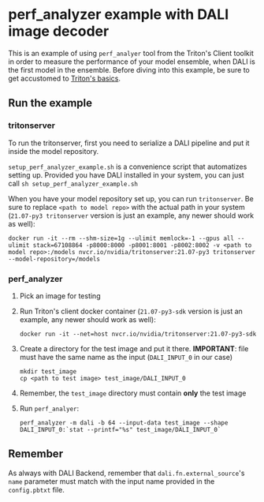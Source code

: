 # perf_analyzer example with DALI image decoder

This is an example of using `perf_analyer` tool from the Triton's Client toolkit in order to
measure the performance of your model ensemble, when DALI is the first model in the ensemble.
Before diving into this example, be sure to get accustomed to [Triton's basics](https://github.com/triton-inference-server/server#documentation).

## Run the example

### tritonserver

To run the tritonserver, first you need to serialize a DALI pipeline and put it inside the model repository.

`setup_perf_analyzer_example.sh` is a convenience script that automatizes setting up.
Provided you have DALI installed in your system, you can just call `sh setup_perf_analyzer_example.sh`

When you have your model repository set up, you can run `tritonserver`. Be sure to replace `<path to model repo>` with the actual path in your system (`21.07-py3 tritonserver` version is just an example, any newer should work as well):

    docker run -it --rm --shm-size=1g --ulimit memlock=-1 --gpus all --ulimit stack=67108864 -p8000:8000 -p8001:8001 -p8002:8002 -v <path to model repo>:/models nvcr.io/nvidia/tritonserver:21.07-py3 tritonserver --model-repository=/models

### perf_analyzer

1. Pick an image for testing
1. Run Triton's client docker container (`21.07-py3-sdk` version is just an example, any newer should work as well):
 
    ```
    docker run -it --net=host nvcr.io/nvidia/tritonserver:21.07-py3-sdk
    ```

1. Create a directory for the test image and put it there. 
**IMPORTANT**: file must have the same name as the input (`DALI_INPUT_0` in our case)
    
    ```
    mkdir test_image
    cp <path to test image> test_image/DALI_INPUT_0
    ```
    
1. Remember, the `test_image` directory must contain **only** the test image
1. Run `perf_analyer`:

    ```
    perf_analyzer -m dali -b 64 --input-data test_image --shape DALI_INPUT_0:`stat --printf="%s" test_image/DALI_INPUT_0`
    ```
    

## Remember

As always with DALI Backend, remember that `dali.fn.external_source`'s `name` parameter must match
with the input name provided in the `config.pbtxt` file.
